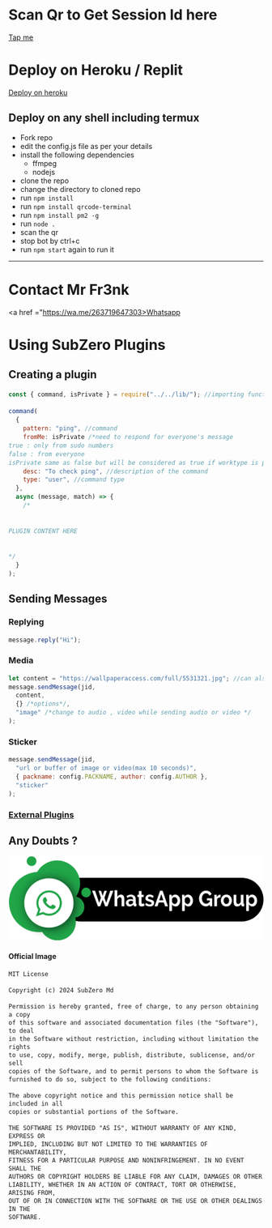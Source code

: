 
# Scan Qr to Get Session Id here 
<a href="https://subxscanqr-0717cb77daed.herokuapp.com/">Tap me</a>

# Deploy on Heroku / Replit
<a href="https://dashboard.heroku.com/new-app"> Deploy on heroku</a>

## Deploy on any shell including termux

- Fork repo
- edit the config.js file as per your details
- install the following dependencies
  - ffmpeg
  - nodejs
- clone the repo
- change the directory to cloned repo
- run `npm install`
- run `npm install qrcode-terminal`
- run `npm install pm2 -g`
- run `node .`
- scan the qr
- stop bot by ctrl+c
- run `npm start` again to run it

---

# Contact Mr Fr3nk

<a href ="https://wa.me/263719647303>Whatsapp</a>

# Using SubZero Plugins

## Creating a plugin

```javascript
const { command, isPrivate } = require("../../lib/"); //importing functions

command(
  {
    pattern: "ping", //command
    fromMe: isPrivate /*need to respond for everyone's message
true : only from sudo numbers
false : from everyone
isPrivate same as false but will be considered as true if worktype is private*/,
    desc: "To check ping", //description of the command
    type: "user", //command type
  },
  async (message, match) => {
    /*


PLUGIN CONTENT HERE


*/
  }
);
```

## Sending Messages

### Replying

```javascript
message.reply("Hi");
```

### Media

```javascript
let content = "https://wallpaperaccess.com/full/5531321.jpg"; //can also use buffer
message.sendMessage(jid,
  content,
  {} /*options*/,
  "image" /*change to audio , video while sending audio or video */
);
```

### Sticker

```javascript
message.sendMessage(jid,
  "url or buffer of image or video(max 10 seconds)",
  { packname: config.PACKNAME, author: config.AUTHOR },
  "sticker"
);
```

### [External Plugins](https://github.com/X-Electra/X-Asena/wiki/Plugins)

## Any Doubts ?

[![JOIN WHATSAPP GROUP](https://raw.githubusercontent.com/Neeraj-x0/Neeraj-x0/main/photos/suddidina-join-whatsapp.png)](https://chat.whatsapp.com/ESiNt1pudB1Js6QRZtM0jg)

#### Official Image



```
MIT License

Copyright (c) 2024 SubZero Md

Permission is hereby granted, free of charge, to any person obtaining a copy
of this software and associated documentation files (the "Software"), to deal
in the Software without restriction, including without limitation the rights
to use, copy, modify, merge, publish, distribute, sublicense, and/or sell
copies of the Software, and to permit persons to whom the Software is
furnished to do so, subject to the following conditions:

The above copyright notice and this permission notice shall be included in all
copies or substantial portions of the Software.

THE SOFTWARE IS PROVIDED "AS IS", WITHOUT WARRANTY OF ANY KIND, EXPRESS OR
IMPLIED, INCLUDING BUT NOT LIMITED TO THE WARRANTIES OF MERCHANTABILITY,
FITNESS FOR A PARTICULAR PURPOSE AND NONINFRINGEMENT. IN NO EVENT SHALL THE
AUTHORS OR COPYRIGHT HOLDERS BE LIABLE FOR ANY CLAIM, DAMAGES OR OTHER
LIABILITY, WHETHER IN AN ACTION OF CONTRACT, TORT OR OTHERWISE, ARISING FROM,
OUT OF OR IN CONNECTION WITH THE SOFTWARE OR THE USE OR OTHER DEALINGS IN THE
SOFTWARE.

```
